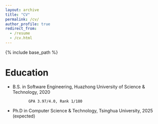 ```yaml
---
layout: archive
title: "CV"
permalink: /cv/
author_profile: true
redirect_from:
  - /resume
  - /cv.html
---
```


{% include base_path %}

Education
======
* B.S. in Software Engineering, Huazhong University of Science & Technology, 2020
             
             GPA 3.97/4.0, Rank 1/180
* Ph.D in Computer Science & Technology, Tsinghua University, 2025 (expected)

